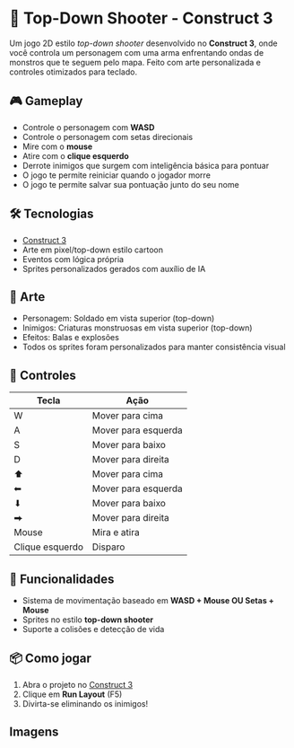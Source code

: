 # 🔫 Top-Down Shooter - Construct 3

Um jogo 2D estilo *top-down shooter* desenvolvido no **Construct 3**, onde você controla um personagem com uma arma enfrentando ondas de monstros que te seguem pelo mapa. 
Feito com arte personalizada e controles otimizados para teclado.

## 🎮 Gameplay

- Controle o personagem com **WASD**
- Controle o personagem com setas direcionais
- Mire com o **mouse**
- Atire com o **clique esquerdo**
- Derrote inimigos que surgem com inteligência básica para pontuar
- O jogo te permite reiniciar quando o jogador morre
- O jogo te permite salvar sua pontuação junto do seu nome

## 🛠️ Tecnologias

- [Construct 3](https://www.construct.net/)
- Arte em pixel/top-down estilo cartoon
- Eventos com lógica própria
- Sprites personalizados gerados com auxílio de IA

## 🎨 Arte

- Personagem: Soldado em vista superior (top-down)
- Inimigos: Criaturas monstruosas em vista superior (top-down)
- Efeitos: Balas e explosões
- Todos os sprites foram personalizados para manter consistência visual

## 🎯 Controles

| Tecla | Ação              |
|-------|-------------------|
| W     | Mover para cima   |
| A     | Mover para esquerda |
| S     | Mover para baixo  |
| D     | Mover para direita |
| ⬆     | Mover para cima   |
| ⬅     | Mover para esquerda |
| ⬇     | Mover para baixo  |
| ⮕     | Mover para direita |
| Mouse | Mira e atira      |
| Clique esquerdo | Disparo |

## 🧪 Funcionalidades

- Sistema de movimentação baseado em **WASD + Mouse OU Setas + Mouse**
- Sprites no estilo **top-down shooter**
- Suporte a colisões e detecção de vida

## 📦 Como jogar

1. Abra o projeto no [Construct 3](https://editor.construct.net/)
2. Clique em **Run Layout** (F5)
3. Divirta-se eliminando os inimigos!

## Imagens


